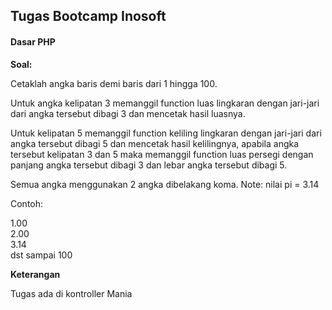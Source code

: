 <h2>Tugas Bootcamp Inosoft</h2>
<h4>Dasar PHP</h4>

<b>Soal:</b>

<p>Cetaklah angka baris demi baris dari 1 hingga 100.</p>

<p>Untuk angka kelipatan 3 memanggil function luas lingkaran dengan jari-jari dari angka tersebut dibagi 3 dan mencetak hasil luasnya.</p>

<p>Untuk kelipatan 5 memanggil function keliling lingkaran dengan jari-jari dari angka tersebut dibagi 5 dan mencetak hasil kelilingnya, apabila angka tersebut kelipatan 3 dan 5 maka memanggil function luas persegi dengan panjang angka tersebut dibagi 3 dan lebar angka tersebut dibagi 5. </p>

<p>Semua angka menggunakan 2 angka dibelakang koma. Note: nilai pi = 3.14</p>

<p>Contoh:<p>
1.00<br>
2.00<br>
3.14<br>
dst sampai 100

<strong>Keterangan</strong>
<p>Tugas ada di kontroller Mania</p>
